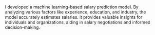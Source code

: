 I developed a machine learning-based salary prediction model. By analyzing various factors like experience, education, and industry, the model accurately estimates salaries. It provides valuable insights for individuals and organizations, aiding in salary negotiations and informed decision-making.
